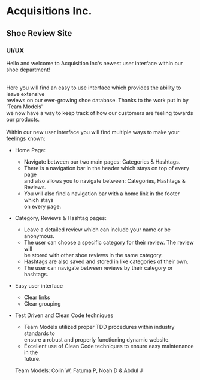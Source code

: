 # Acquisitions Inc.

## Shoe Review Site

### UI/UX

Hello and welcome to Acquisition Inc's newest user interface within our shoe department!

<br>
Here you will find an easy to use interface which provides the ability to leave extensive <br>
reviews on our ever-growing shoe database.  Thanks to the work put in by 'Team Models' <br>
we now have a way to keep track of how our customers are feeling towards our products. <br>

<br>
Within our new user interface you will find multiple ways to make your feelings known:

- Home Page:

  - Navigate between our two main pages: Categories & Hashtags.
  - There is a navigation bar in the header which stays on top of every page<br> and  also allows
   you to navigate between: Categories, Hashtags & Reviews.
  - You will also find a navigation bar with a home link in the footer which stays <br>
   on every page. 
  
- Category, Reviews & Hashtag pages:
    - Leave a detailed review which can include your name or be anonymous.
    - The user can choose a specific category for their review. The review will    
    be stored with other shoe reviews in the same category.
    - Hashtags are also saved and stored in like categories of their own.
    - The user can navigate between reviews by their category or hashtags.
    
  
    
- Easy user interface
  - Clear links
  - Clear grouping
   
- Test Driven and Clean Code techniques
  - Team Models utilized proper TDD procedures within industry standards to<br>
  ensure a robust and properly functioning dynamic website.   
  - Excellent use of Clean Code techniques to ensure easy maintenance in the <br>
  future.
  
  Team Models: Colin W, Fatuma P, Noah D & Abdul J
  